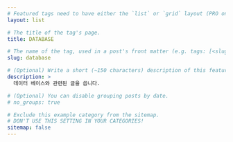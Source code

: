 ```yaml
---
# Featured tags need to have either the `list` or `grid` layout (PRO only).
layout: list

# The title of the tag's page.
title: DATABASE

# The name of the tag, used in a post's front matter (e.g. tags: [<slug>]).
slug: database

# (Optional) Write a short (~150 characters) description of this featured tag.
description: >
  데이터 베이스와 관련된 글을 씁니다.

# (Optional) You can disable grouping posts by date.
# no_groups: true

# Exclude this example category from the sitemap.
# DON'T USE THIS SETTING IN YOUR CATEGORIES!
sitemap: false
---
```

